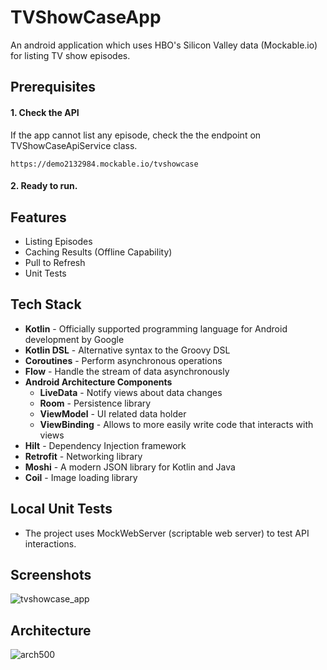 # TVShowCaseApp
An android application which uses HBO's Silicon Valley data (Mockable.io) for listing TV show episodes.

## Prerequisites

#### 1. Check the API

If the app cannot list any episode, check the the endpoint on TVShowCaseApiService class.

	https://demo2132984.mockable.io/tvshowcase

#### 2. Ready to run.

## Features
- Listing Episodes
- Caching Results (Offline Capability)
- Pull to Refresh
- Unit Tests

## Tech Stack
- **Kotlin** - Officially supported programming language for Android development by Google
- **Kotlin DSL** - Alternative syntax to the Groovy DSL
- **Coroutines** - Perform asynchronous operations
- **Flow** - Handle the stream of data asynchronously
- **Android Architecture Components**
  - **LiveData** - Notify views about data changes
  - **Room** - Persistence library
  - **ViewModel** - UI related data holder
  - **ViewBinding** - Allows to more easily write code that interacts with views
- **Hilt** - Dependency Injection framework
- **Retrofit** - Networking library
- **Moshi** - A modern JSON library for Kotlin and Java
- **Coil** - Image loading library
 
 ## Local Unit Tests
- The project uses MockWebServer (scriptable web server) to test API interactions.

## Screenshots
![tvshowcase_app](https://user-images.githubusercontent.com/25778714/138602654-097598ae-a2e6-405d-8a1d-f2e0094d09d3.png)

## Architecture
![arch500](https://user-images.githubusercontent.com/25778714/113482640-3801f100-94a8-11eb-98d6-e15cb21a905b.png)
